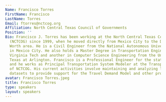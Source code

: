 ```yaml
---
Name: Francisco Torres
FirstName: Francisco
LastName: Torres
Email: ftorres@nctcog.org
Affiliation: North Central Texas Council of Governments
Position: ''
Bio: Francisco J. Torres has been working at the North Central Texas Council of Governments
  (NCTCOG) since 1999, when he moved directly from Mexico City to the Dallas-Fort
  Worth area. He is a Civil Engineer from the National Autonomous University of Mexico,
  in Mexico City. He also holds a Master Degree in Transportation Engineering from
  Virginia Tech and another in Computer Science Engineering from the University of
  Texas at Arlington. Francisco is a Professional Engineer for the state of Texas,
  and he works as Principal Transportation System Modeler at the Transportation Department
  of NCTCOG. His current activities involve maintaining and analyzing large transportation
  datasets to provide support for the Travel Demand Model and other program areas.
avatar: Francisco Torres.jpeg
title: Francisco Torres
type: speakers
layout: speakers
---
```

